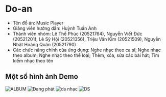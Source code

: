 # Do-an
- Tên đồ án: Music Player
- Giảng viên hướng dẫn: Huỳnh Tuấn Anh
- Thành viên nhóm:
    Lê Thế Phúc                 (20521764),
    Nguyễn Viết Đức             (20521201),
    Lê Sỹ Hội                   (20521356),
    Triệu Văn Kim               (20521509),
    Nguyễn Nhật Hoàng Quân      (20521790)
- Các chức năng chính của ứng dụng: 
    Nghe nhạc theo ca sĩ; 
    Nghe nhạc theo album;
    Nghe nhạc theo thể loại;
    Thêm, xóa, sửa các bài hát;
    Tìm kiếm nhạc theo tên
## Một số hình ảnh Demo 
![ALBUM](https://user-images.githubusercontent.com/91202778/173228973-41ba14cc-3a68-45ae-98c7-139cfe95eee1.png)       ![Đang phát](https://user-images.githubusercontent.com/91202778/173228996-9f07a1a6-3203-4013-bb6c-5c3e65b4867a.png) 
![ds nhạc](https://user-images.githubusercontent.com/91202778/173229050-56a73ef4-5552-4f4a-9e5a-88a125c1da42.png)          ![DS](https://user-images.githubusercontent.com/91202778/173229073-f8bd2114-1725-47f9-9741-3ed9bffa4e6f.png)
